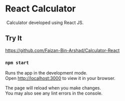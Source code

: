 # React Calculator

<img source='public/favicon.ico'> Calculator developed using React JS.

## Try It

https://github.com/Faizan-Bin-Arshad/Calculator-React

### `npm start`

Runs the app in the development mode.\
Open [http://localhost:3000](http://localhost:3000) to view it in your browser.

The page will reload when you make changes.\
You may also see any lint errors in the console.


